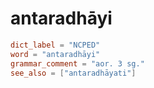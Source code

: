 # antaradhāyi

``` toml
dict_label = "NCPED"
word = "antaradhāyi"
grammar_comment = "aor. 3 sg."
see_also = ["antaradhāyati"]
```

